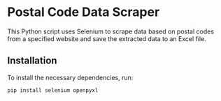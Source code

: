 # Postal Code Data Scraper

This Python script uses Selenium to scrape data based on postal codes from a specified website and save the extracted data to an Excel file.

## Installation

To install the necessary dependencies, run:

```bash
pip install selenium openpyxl
